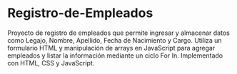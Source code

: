 # Registro-de-Empleados
Proyecto de registro de empleados que permite ingresar y almacenar datos como Legajo, Nombre, Apellido, Fecha de Nacimiento y Cargo. Utiliza un formulario HTML y manipulación de arrays en JavaScript para agregar empleados y listar la información mediante un ciclo For In. Implementado con HTML, CSS y JavaScript.
